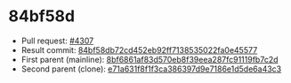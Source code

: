 # 84bf58d
- Pull request: [#4307](https://github.com/MarlinFirmware/Marlin/pull/4307)
- Result commit: [84bf58db72cd452eb92ff7138535022fa0e45577](https://github.com/MarlinFirmware/Marlin/commit/84bf58db72cd452eb92ff7138535022fa0e45577)
- First parent (mainline): [8bf6861af83d570eb8f39eea287fc91119fb7c2d](https://github.com/MarlinFirmware/Marlin/commit/8bf6861af83d570eb8f39eea287fc91119fb7c2d)
- Second parent (clone): [e71a631f8f1f3ca386397d9e7186e1d5de6a43c3](https://github.com/MarlinFirmware/Marlin/commit/e71a631f8f1f3ca386397d9e7186e1d5de6a43c3)
